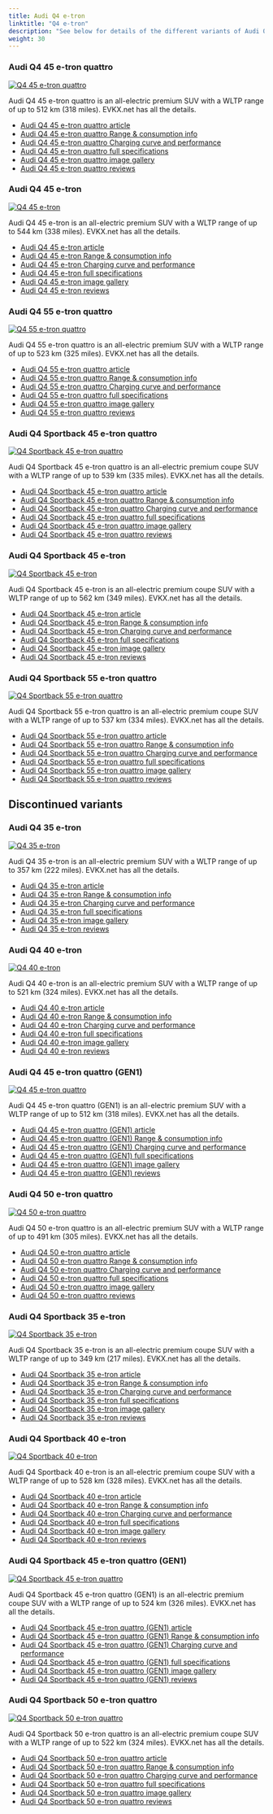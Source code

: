 ```yaml
---
title: Audi Q4 e-tron
linktitle: "Q4 e-tron"
description: "See below for details of the different variants of Audi Q4 e-tron"
weight: 30
---
```

### Audi Q4 45 e-tron quattro

<a href="q4_45_e-tron_quattro/"><img src="https://media.evkx.net/multimedia/models/audi/q4_e-tron/q4_45_e-tron_quattro/main_1_st.jpg" class="img-fluid" alt="Q4 45 e-tron quattro" ></a>

Audi Q4 45 e-tron quattro is an all-electric premium SUV with a WLTP range of up to 512 km (318 miles). EVKX.net has all the details. 

- [Audi Q4 45 e-tron quattro article](q4_45_e-tron_quattro/)
- [Audi Q4 45 e-tron quattro Range & consumption info](q4_45_e-tron_quattro/rangeandconsumption)
- [Audi Q4 45 e-tron quattro Charging curve and performance](q4_45_e-tron_quattro/chargingcurve)
- [Audi Q4 45 e-tron quattro full specifications](q4_45_e-tron_quattro/specifications)
- [Audi Q4 45 e-tron quattro image gallery](q4_45_e-tron_quattro/gallery)
- [Audi Q4 45 e-tron quattro reviews](q4_45_e-tron_quattro/reviews)

### Audi Q4 45 e-tron

<a href="q4_45_e-tron/"><img src="https://media.evkx.net/multimedia/models/audi/q4_e-tron/q4_45_e-tron/main_1_st.jpg" class="img-fluid" alt="Q4 45 e-tron" ></a>

Audi Q4 45 e-tron is an all-electric premium SUV with a WLTP range of up to 544 km (338 miles). EVKX.net has all the details. 

- [Audi Q4 45 e-tron article](q4_45_e-tron/)
- [Audi Q4 45 e-tron Range & consumption info](q4_45_e-tron/rangeandconsumption)
- [Audi Q4 45 e-tron Charging curve and performance](q4_45_e-tron/chargingcurve)
- [Audi Q4 45 e-tron full specifications](q4_45_e-tron/specifications)
- [Audi Q4 45 e-tron image gallery](q4_45_e-tron/gallery)
- [Audi Q4 45 e-tron reviews](q4_45_e-tron/reviews)

### Audi Q4 55 e-tron quattro

<a href="q4_55_e-tron_quattro/"><img src="https://media.evkx.net/multimedia/models/audi/q4_e-tron/q4_55_e-tron_quattro/main_1_st.jpg" class="img-fluid" alt="Q4 55 e-tron quattro" ></a>

Audi Q4 55 e-tron quattro is an all-electric premium SUV with a WLTP range of up to 523 km (325 miles). EVKX.net has all the details. 

- [Audi Q4 55 e-tron quattro article](q4_55_e-tron_quattro/)
- [Audi Q4 55 e-tron quattro Range & consumption info](q4_55_e-tron_quattro/rangeandconsumption)
- [Audi Q4 55 e-tron quattro Charging curve and performance](q4_55_e-tron_quattro/chargingcurve)
- [Audi Q4 55 e-tron quattro full specifications](q4_55_e-tron_quattro/specifications)
- [Audi Q4 55 e-tron quattro image gallery](q4_55_e-tron_quattro/gallery)
- [Audi Q4 55 e-tron quattro reviews](q4_55_e-tron_quattro/reviews)

### Audi Q4 Sportback 45 e-tron quattro

<a href="q4_sportback_45_e-tron_quattro/"><img src="https://media.evkx.net/multimedia/models/audi/q4_e-tron/q4_sportback_45_e-tron_quattro/main_1_st.jpg" class="img-fluid" alt="Q4 Sportback 45 e-tron quattro" ></a>

Audi Q4 Sportback 45 e-tron quattro is an all-electric premium coupe SUV with a WLTP range of up to 539 km (335 miles). EVKX.net has all the details. 

- [Audi Q4 Sportback 45 e-tron quattro article](q4_sportback_45_e-tron_quattro/)
- [Audi Q4 Sportback 45 e-tron quattro Range & consumption info](q4_sportback_45_e-tron_quattro/rangeandconsumption)
- [Audi Q4 Sportback 45 e-tron quattro Charging curve and performance](q4_sportback_45_e-tron_quattro/chargingcurve)
- [Audi Q4 Sportback 45 e-tron quattro full specifications](q4_sportback_45_e-tron_quattro/specifications)
- [Audi Q4 Sportback 45 e-tron quattro image gallery](q4_sportback_45_e-tron_quattro/gallery)
- [Audi Q4 Sportback 45 e-tron quattro reviews](q4_sportback_45_e-tron_quattro/reviews)

### Audi Q4 Sportback 45 e-tron

<a href="q4_sportback_45_e-tron/"><img src="https://media.evkx.net/multimedia/models/audi/q4_e-tron/q4_sportback_45_e-tron/main_1_st.jpg" class="img-fluid" alt="Q4 Sportback 45 e-tron" ></a>

Audi Q4 Sportback 45 e-tron is an all-electric premium coupe SUV with a WLTP range of up to 562 km (349 miles). EVKX.net has all the details. 

- [Audi Q4 Sportback 45 e-tron article](q4_sportback_45_e-tron/)
- [Audi Q4 Sportback 45 e-tron Range & consumption info](q4_sportback_45_e-tron/rangeandconsumption)
- [Audi Q4 Sportback 45 e-tron Charging curve and performance](q4_sportback_45_e-tron/chargingcurve)
- [Audi Q4 Sportback 45 e-tron full specifications](q4_sportback_45_e-tron/specifications)
- [Audi Q4 Sportback 45 e-tron image gallery](q4_sportback_45_e-tron/gallery)
- [Audi Q4 Sportback 45 e-tron reviews](q4_sportback_45_e-tron/reviews)

### Audi Q4 Sportback 55 e-tron quattro

<a href="q4_sportback_55_e-tron_quattro/"><img src="https://media.evkx.net/multimedia/models/audi/q4_e-tron/q4_sportback_55_e-tron_quattro/main_1_st.jpg" class="img-fluid" alt="Q4 Sportback 55 e-tron quattro" ></a>

Audi Q4 Sportback 55 e-tron quattro is an all-electric premium coupe SUV with a WLTP range of up to 537 km (334 miles). EVKX.net has all the details. 

- [Audi Q4 Sportback 55 e-tron quattro article](q4_sportback_55_e-tron_quattro/)
- [Audi Q4 Sportback 55 e-tron quattro Range & consumption info](q4_sportback_55_e-tron_quattro/rangeandconsumption)
- [Audi Q4 Sportback 55 e-tron quattro Charging curve and performance](q4_sportback_55_e-tron_quattro/chargingcurve)
- [Audi Q4 Sportback 55 e-tron quattro full specifications](q4_sportback_55_e-tron_quattro/specifications)
- [Audi Q4 Sportback 55 e-tron quattro image gallery](q4_sportback_55_e-tron_quattro/gallery)
- [Audi Q4 Sportback 55 e-tron quattro reviews](q4_sportback_55_e-tron_quattro/reviews)

## Discontinued variants

### Audi Q4 35 e-tron

<a href="q4_35_e-tron/"><img src="https://media.evkx.net/multimedia/models/audi/q4_e-tron/q4_35_e-tron/main_1_st.jpg" class="img-fluid" alt="Q4 35 e-tron" ></a>

Audi Q4 35 e-tron is an all-electric premium SUV with a WLTP range of up to 357 km (222 miles). EVKX.net has all the details. 

- [Audi Q4 35 e-tron article](q4_35_e-tron/)
- [Audi Q4 35 e-tron Range & consumption info](q4_35_e-tron/rangeandconsumption)
- [Audi Q4 35 e-tron Charging curve and performance](q4_35_e-tron/chargingcurve)
- [Audi Q4 35 e-tron full specifications](q4_35_e-tron/specifications)
- [Audi Q4 35 e-tron image gallery](q4_35_e-tron/gallery)
- [Audi Q4 35 e-tron reviews](q4_35_e-tron/reviews)

### Audi Q4 40 e-tron

<a href="q4_40_e-tron/"><img src="https://media.evkx.net/multimedia/models/audi/q4_e-tron/q4_40_e-tron/main_1_st.jpg" class="img-fluid" alt="Q4 40 e-tron" ></a>

Audi Q4 40 e-tron is an all-electric premium SUV with a WLTP range of up to 521 km (324 miles). EVKX.net has all the details. 

- [Audi Q4 40 e-tron article](q4_40_e-tron/)
- [Audi Q4 40 e-tron Range & consumption info](q4_40_e-tron/rangeandconsumption)
- [Audi Q4 40 e-tron Charging curve and performance](q4_40_e-tron/chargingcurve)
- [Audi Q4 40 e-tron full specifications](q4_40_e-tron/specifications)
- [Audi Q4 40 e-tron image gallery](q4_40_e-tron/gallery)
- [Audi Q4 40 e-tron reviews](q4_40_e-tron/reviews)

### Audi Q4 45 e-tron quattro (GEN1)

<a href="q4_45_e-tron_quattro_gen1/"><img src="https://media.evkx.net/multimedia/models/audi/q4_e-tron/q4_45_e-tron_quattro_gen1/main_1_st.jpg" class="img-fluid" alt="Q4 45 e-tron quattro" ></a>

Audi Q4 45 e-tron quattro (GEN1) is an all-electric premium SUV with a WLTP range of up to 512 km (318 miles). EVKX.net has all the details. 

- [Audi Q4 45 e-tron quattro (GEN1) article](q4_45_e-tron_quattro_gen1/)
- [Audi Q4 45 e-tron quattro (GEN1) Range & consumption info](q4_45_e-tron_quattro_gen1/rangeandconsumption)
- [Audi Q4 45 e-tron quattro (GEN1) Charging curve and performance](q4_45_e-tron_quattro_gen1/chargingcurve)
- [Audi Q4 45 e-tron quattro (GEN1) full specifications](q4_45_e-tron_quattro_gen1/specifications)
- [Audi Q4 45 e-tron quattro (GEN1) image gallery](q4_45_e-tron_quattro_gen1/gallery)
- [Audi Q4 45 e-tron quattro (GEN1) reviews](q4_45_e-tron_quattro_gen1/reviews)

### Audi Q4 50 e-tron quattro

<a href="q4_50_e-tron_quattro/"><img src="https://media.evkx.net/multimedia/models/audi/q4_e-tron/q4_50_e-tron_quattro/main_1_st.jpg" class="img-fluid" alt="Q4 50 e-tron quattro" ></a>

Audi Q4 50 e-tron quattro is an all-electric premium SUV with a WLTP range of up to 491 km (305 miles). EVKX.net has all the details. 

- [Audi Q4 50 e-tron quattro article](q4_50_e-tron_quattro/)
- [Audi Q4 50 e-tron quattro Range & consumption info](q4_50_e-tron_quattro/rangeandconsumption)
- [Audi Q4 50 e-tron quattro Charging curve and performance](q4_50_e-tron_quattro/chargingcurve)
- [Audi Q4 50 e-tron quattro full specifications](q4_50_e-tron_quattro/specifications)
- [Audi Q4 50 e-tron quattro image gallery](q4_50_e-tron_quattro/gallery)
- [Audi Q4 50 e-tron quattro reviews](q4_50_e-tron_quattro/reviews)

### Audi Q4 Sportback 35 e-tron

<a href="q4_sportback_35_e-tron/"><img src="https://media.evkx.net/multimedia/models/audi/q4_e-tron/q4_sportback_35_e-tron/main_1_st.jpg" class="img-fluid" alt="Q4 Sportback 35 e-tron" ></a>

Audi Q4 Sportback 35 e-tron is an all-electric premium coupe SUV with a WLTP range of up to 349 km (217 miles). EVKX.net has all the details. 

- [Audi Q4 Sportback 35 e-tron article](q4_sportback_35_e-tron/)
- [Audi Q4 Sportback 35 e-tron Range & consumption info](q4_sportback_35_e-tron/rangeandconsumption)
- [Audi Q4 Sportback 35 e-tron Charging curve and performance](q4_sportback_35_e-tron/chargingcurve)
- [Audi Q4 Sportback 35 e-tron full specifications](q4_sportback_35_e-tron/specifications)
- [Audi Q4 Sportback 35 e-tron image gallery](q4_sportback_35_e-tron/gallery)
- [Audi Q4 Sportback 35 e-tron reviews](q4_sportback_35_e-tron/reviews)

### Audi Q4 Sportback 40 e-tron

<a href="q4_sportback_40_e-tron/"><img src="https://media.evkx.net/multimedia/models/audi/q4_e-tron/q4_sportback_40_e-tron/main_1_st.jpg" class="img-fluid" alt="Q4 Sportback 40 e-tron" ></a>

Audi Q4 Sportback 40 e-tron is an all-electric premium coupe SUV with a WLTP range of up to 528 km (328 miles). EVKX.net has all the details. 

- [Audi Q4 Sportback 40 e-tron article](q4_sportback_40_e-tron/)
- [Audi Q4 Sportback 40 e-tron Range & consumption info](q4_sportback_40_e-tron/rangeandconsumption)
- [Audi Q4 Sportback 40 e-tron Charging curve and performance](q4_sportback_40_e-tron/chargingcurve)
- [Audi Q4 Sportback 40 e-tron full specifications](q4_sportback_40_e-tron/specifications)
- [Audi Q4 Sportback 40 e-tron image gallery](q4_sportback_40_e-tron/gallery)
- [Audi Q4 Sportback 40 e-tron reviews](q4_sportback_40_e-tron/reviews)

### Audi Q4 Sportback 45 e-tron quattro (GEN1)

<a href="q4_sportback_45_e-tron_quattro_gen1/"><img src="https://media.evkx.net/multimedia/models/audi/q4_e-tron/q4_sportback_45_e-tron_quattro_gen1/main_1_st.jpg" class="img-fluid" alt="Q4 Sportback 45 e-tron quattro" ></a>

Audi Q4 Sportback 45 e-tron quattro (GEN1) is an all-electric premium coupe SUV with a WLTP range of up to 524 km (326 miles). EVKX.net has all the details. 

- [Audi Q4 Sportback 45 e-tron quattro (GEN1) article](q4_sportback_45_e-tron_quattro_gen1/)
- [Audi Q4 Sportback 45 e-tron quattro (GEN1) Range & consumption info](q4_sportback_45_e-tron_quattro_gen1/rangeandconsumption)
- [Audi Q4 Sportback 45 e-tron quattro (GEN1) Charging curve and performance](q4_sportback_45_e-tron_quattro_gen1/chargingcurve)
- [Audi Q4 Sportback 45 e-tron quattro (GEN1) full specifications](q4_sportback_45_e-tron_quattro_gen1/specifications)
- [Audi Q4 Sportback 45 e-tron quattro (GEN1) image gallery](q4_sportback_45_e-tron_quattro_gen1/gallery)
- [Audi Q4 Sportback 45 e-tron quattro (GEN1) reviews](q4_sportback_45_e-tron_quattro_gen1/reviews)

### Audi Q4 Sportback 50 e-tron quattro

<a href="q4_sportback_50_e-tron_quattro/"><img src="https://media.evkx.net/multimedia/models/audi/q4_e-tron/q4_sportback_50_e-tron_quattro/main_1_st.jpg" class="img-fluid" alt="Q4 Sportback 50 e-tron quattro" ></a>

Audi Q4 Sportback 50 e-tron quattro is an all-electric premium coupe SUV with a WLTP range of up to 522 km (324 miles). EVKX.net has all the details. 

- [Audi Q4 Sportback 50 e-tron quattro article](q4_sportback_50_e-tron_quattro/)
- [Audi Q4 Sportback 50 e-tron quattro Range & consumption info](q4_sportback_50_e-tron_quattro/rangeandconsumption)
- [Audi Q4 Sportback 50 e-tron quattro Charging curve and performance](q4_sportback_50_e-tron_quattro/chargingcurve)
- [Audi Q4 Sportback 50 e-tron quattro full specifications](q4_sportback_50_e-tron_quattro/specifications)
- [Audi Q4 Sportback 50 e-tron quattro image gallery](q4_sportback_50_e-tron_quattro/gallery)
- [Audi Q4 Sportback 50 e-tron quattro reviews](q4_sportback_50_e-tron_quattro/reviews)

